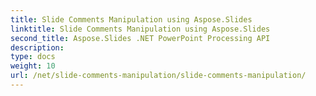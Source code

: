 ```yaml
---
title: Slide Comments Manipulation using Aspose.Slides
linktitle: Slide Comments Manipulation using Aspose.Slides
second_title: Aspose.Slides .NET PowerPoint Processing API
description: 
type: docs
weight: 10
url: /net/slide-comments-manipulation/slide-comments-manipulation/
---
```

